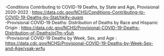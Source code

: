 -Conditions Contributing to COVID-19 Deaths, by State and Age, Provisional 2020-2022 : https://data.cdc.gov/NCHS/Conditions-Contributing-to-COVID-19-Deaths-by-Stat/hk9y-quqm <br>
-Provisional COVID-19 Deaths: Distribution of Deaths by Race and Hispanic Origin : https://data.cdc.gov/NCHS/Provisional-COVID-19-Deaths-Distribution-of-Deaths/pj7m-y5uh <br>
-Provisional COVID-19 Deaths by Week, Sex, and Age : https://data.cdc.gov/NCHS/Provisional-COVID-19-Deaths-by-Week-Sex-and-Age/vsak-wrfu
